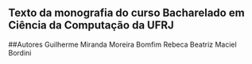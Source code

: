 ## Texto da monografia do curso Bacharelado em Ciência da Computação da UFRJ

##Autores
Guilherme Miranda Moreira Bomfim
Rebeca Beatriz Maciel Bordini
